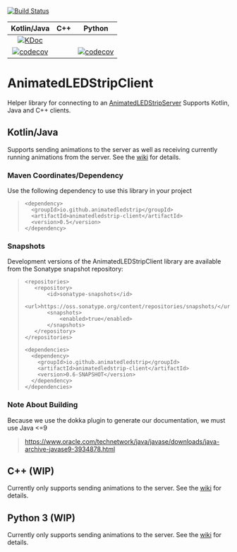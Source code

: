 [![Build Status](https://travis-ci.com/AnimatedLEDStrip/AnimatedLEDStripClient.svg?branch=master)](https://travis-ci.com/AnimatedLEDStrip/AnimatedLEDStripClient)


|Kotlin/Java|C++|Python|
|:-:|:-:|:-:|
|[![KDoc](https://img.shields.io/badge/KDoc-read-green.svg)](https://animatedledstrip.github.io/AnimatedLEDStripClient/animatedledstrip-client/index.html)|||
|[![codecov](https://codecov.io/gh/AnimatedLEDStrip/AnimatedLEDStripClient/branch/master/graph/badge.svg?flag=kotlinjava)](https://codecov.io/gh/AnimatedLEDStrip/AnimatedLEDStripClient)||[![codecov](https://codecov.io/gh/AnimatedLEDStrip/AnimatedLEDStripClient/branch/master/graph/badge.svg?flag=python3)](https://codecov.io/gh/AnimatedLEDStrip/AnimatedLEDStripClient)|

# AnimatedLEDStripClient
Helper library for connecting to an [AnimatedLEDStripServer](https://github.com/AnimatedLEDStrip/AnimatedLEDStripServer)
Supports Kotlin, Java and C++ clients.

## Kotlin/Java
Supports sending animations to the server as well as receiving currently running animations from the server.
See the [wiki](https://github.com/AnimatedLEDStrip/AnimatedLEDStripClient/wiki) for details.

### Maven Coordinates/Dependency
Use the following dependency to use this library in your project
> ```
> <dependency>
>   <groupId>io.github.animatedledstrip</groupId>
>   <artifactId>animatedledstrip-client</artifactId>
>   <version>0.5</version>
> </dependency>
> ```


### Snapshots
Development versions of the AnimatedLEDStripClient library are available from the Sonatype snapshot repository:

> ```
> <repositories>
>    <repository>
>        <id>sonatype-snapshots</id>
>        <url>https://oss.sonatype.org/content/repositories/snapshots/</url>
>        <snapshots>
>            <enabled>true</enabled>
>        </snapshots>
>    </repository>
> </repositories>
> 
> <dependencies>
>   <dependency>
>     <groupId>io.github.animatedledstrip</groupId>
>     <artifactId>animatedledstrip-client</artifactId>
>     <version>0.6-SNAPSHOT</version>
>   </dependency>
> </dependencies>

### Note About Building
Because we use the dokka plugin to generate our documentation, we must use Java <=9
> https://www.oracle.com/technetwork/java/javase/downloads/java-archive-javase9-3934878.html

## C++ (WIP)
Currently only supports sending animations to the server.
See the [wiki](https://github.com/AnimatedLEDStrip/AnimatedLEDStripClient/wiki) for details.

## Python 3 (WIP)
Currently only supports sending animations to the server.
See the [wiki](https://github.com/AnimatedLEDStrip/AnimatedLEDStripClient/wiki) for details.
